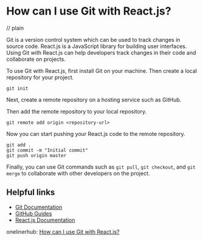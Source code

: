 # How can I use Git with React.js?
// plain

Git is a version control system which can be used to track changes in source code. React.js is a JavaScript library for building user interfaces. Using Git with React.js can help developers track changes in their code and collaborate on projects.

To use Git with React.js, first install Git on your machine. Then create a local repository for your project.

```
git init
```

Next, create a remote repository on a hosting service such as GitHub.

Then add the remote repository to your local repository.

```
git remote add origin <repository-url>
```

Now you can start pushing your React.js code to the remote repository.

```
git add .
git commit -m "Initial commit"
git push origin master
```

Finally, you can use Git commands such as `git pull`, `git checkout`, and `git merge` to collaborate with other developers on the project.

## Helpful links
- [Git Documentation](https://git-scm.com/doc)
- [GitHub Guides](https://guides.github.com/)
- [React.js Documentation](https://reactjs.org/docs/getting-started.html)

onelinerhub: [How can I use Git with React.js?](https://onelinerhub.com/reactjs/how-can-i-use-git-with-react-js)